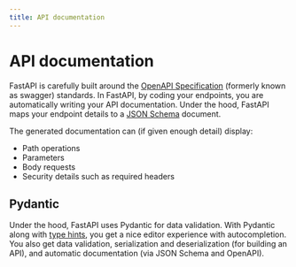 ```yaml
---
title: API documentation
---
```


API documentation
=============

FastAPI is carefully built around the [OpenAPI Specification](https://github.com/OAI/OpenAPI-Specification) (formerly
known as swagger) standards. In FastAPI, by coding your endpoints, you are automatically writing your API documentation.
Under the hood, FastAPI maps your endpoint details to a [JSON Schema](https://json-schema.org/) document.  

The generated documentation can (if given enough detail) display:

* Path operations
* Parameters
* Body requests
* Security details such as required headers

## Pydantic

Under the hood, FastAPI uses Pydantic for data validation. With Pydantic along
with [type hints](https://docs.python.org/3/library/typing.html), you get a nice editor experience with autocompletion.
You also get data validation, serialization and deserialization (for building an API), and automatic documentation (via
JSON Schema and OpenAPI).
